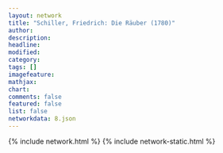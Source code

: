 ```yaml
---
layout: network
title: "Schiller, Friedrich: Die Räuber (1780)"
author:
description:
headline:
modified:
category:
tags: []
imagefeature: 
mathjax: 
chart: 
comments: false
featured: false
list: false
networkdata: 8.json
---
```

{% include network.html %}
{% include network-static.html %}
